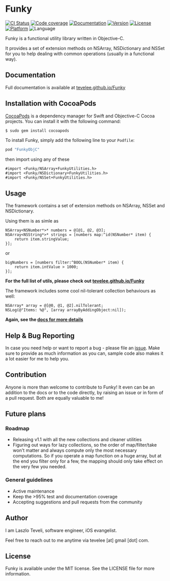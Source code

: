 # Funky

[![CI Status](https://travis-ci.org/tevelee/Funky.svg?branch=master&style=flat)](https://travis-ci.org/tevelee/Funky)
[![Code coverage](https://codecov.io/github/tevelee/Funky/coverage.svg?branch=master)](https://codecov.io/github/tevelee/Funky?branch=master)
[![Documentation](https://tevelee.github.io/Funky/badge.svg)](https://tevelee.github.io/Funky)
[![Version](https://img.shields.io/cocoapods/v/FunkyObjC.svg?style=flat)](http://cocoapods.org/pods/FunkyObjC)
[![License](https://img.shields.io/cocoapods/l/FunkyObjC.svg?style=flat)](http://cocoapods.org/pods/FunkyObjC)
[![Platform](https://img.shields.io/cocoapods/p/FunkyObjC.svg?style=flat)](http://cocoapods.org/pods/FunkyObjC)
![Language](https://img.shields.io/badge/language-Objective--C-blue.svg)

Funky is a functional utility library written in Objective-C.

It provides a set of extension methods on NSArray, NSDictionary and NSSet  for you to help dealing with common operations (usually in a functional way).

## Documentation

Full documentation is available at [tevelee.github.io/Funky](https://tevelee.github.io/Funky)

## Installation with CocoaPods

[CocoaPods](http://cocoapods.org) is a dependency manager for Swift and Objective-C Cocoa projects. You can install it with the following command:

```bash
$ sudo gem install cocoapods
```

To install Funky, simply add the following line to your `Podfile`:

```ruby
pod "FunkyObjC"
```

then import using any of these 

```obj-c
#import <Funky/NSArray+FunkyUtilities.h>
#import <Funky/NSDictionary+FunkyUtilities.h>
#import <Funky/NSSet+FunkyUtilities.h>
```

## Usage

The framework contains a set of extension methods on NSArray, NSSet and NSDictionary.

Using them is as simle as

```obj-c
NSArray<NSNumber*>* numbers = @[@1, @2, @3];
NSArray<NSString*>* strings = [numbers map:^id(NSNumber* item) {
    return item.stringValue;
}];
```

or

```obj-c
bigNumbers = [numbers filter:^BOOL(NSNumber* item) {
    return item.intValue > 1000;
}];
```

**For the full list of utils, please check out [tevelee.github.io/Funky](https://tevelee.github.io/Funky)**

The framework includes some cool nil-tolerant collection behaviours as well:

```obj-c
NSArray* array = @[@0, @1, @2].nilTolerant;
NSLog(@"Items: %@", [array arrayByAddingObject:nil]);
```

**Again, see the [docs for more details](https://tevelee.github.io/Funky)**

## Help & Bug Reporting

In case you need help or want to report a bug - please file an [issue](https://github.com/tevelee/Funky/issues/new). Make sure to provide as much information as you can, sample code also makes it a lot easier for me to help you.

## Contribution

Anyone is more than welcome to contribute to Funky! It even can be an addition to the docs or to the code directly, by raising an issue or in form of a pull request. Both are equally valuable to me!

## Future plans

### Roadmap

- Releasing v1.1 with all the new collections and cleaner utilities
- Figuring out ways for lazy collections, so the order of map/filter/take won't matter and always compute only the most necessary computations. So if you operate a map function on a huge array, but at the end you filter only for a few, the mapping should only take effect on the very few you needed.

### General guidelines

- Active maintenance
- Keep the >95% test and documentation coverage
- Accepting suggestions and pull requests from the community

## Author

I am Laszlo Teveli, software engineer, iOS evangelist.

Feel free to reach out to me anytime via tevelee [at] gmail [dot] com.

## License

Funky is available under the MIT license. See the LICENSE file for more information.
